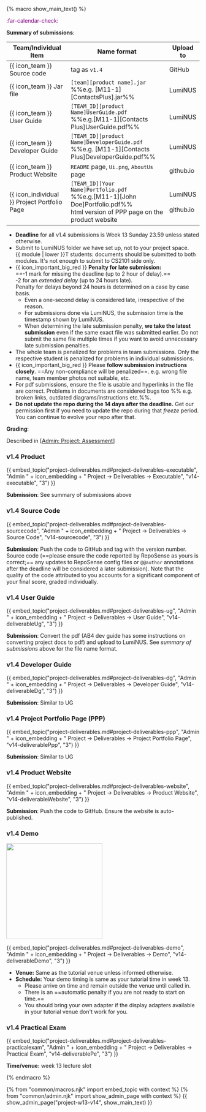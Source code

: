 {% macro show_main_text() %}
<div id="main">

<div id="title">

</div>
<div id="body">

<p class="lead" style="color: purple"><md>:far-calendar-check: <include src="project-timeline.md#v14-overview" inline /></md></p>

**Summary of submissions**:

Team/Individual Item | Name format | Upload to
-------------------- | ----------- | ---------
{{ icon_team }} Source code |  tag as `v1.4` | GitHub
{{ icon_team }} Jar file |  `[team][product name].jar`<br>%%e.g. [M11-1][ContactsPlus].jar%% | LumiNUS
{{ icon_team }} User Guide | `[TEAM_ID][product Name]UserGuide.pdf`<br>  %%e.g.[M11-1][Contacts Plus]UserGuide.pdf%% | LumiNUS
{{ icon_team }} Developer Guide | `[TEAM_ID][product Name]DeveloperGuide.pdf`<br> %%e.g. [M11-1][Contacts Plus]DeveloperGuide.pdf%% | LumiNUS
{{ icon_team }} Product Website | `README` page, `Ui.png`, `AboutUs` page | github.io
{{ icon_individual }} Project Portfolio Page | `[TEAM_ID][Your Name]Portfolio.pdf`<br> %%e.g.[M11-1][John Doe]Portfolio.pdf%%<br>html version of PPP page on the product website | LumiNUS<br><br>github.io

* **Deadline** for all v1.4 submissions is Week 13 Sunday 23.59 unless stated otherwise.<br>
* Submit to LumiNUS folder we have set up, not to your project space.<br>
  {{ module | lower }}T students: documents should be submitted to both modules. It's not enough to submit to CS2101 side only.
* {{ icon_important_big_red }} **Penalty for late submission:**<br>
  ==-1 mark for missing the deadline (up to 2 hour of delay).==<br>
  -2 for an _extended delay_ (up to 24 hours late).<br>
  Penalty for delays beyond 24 hours is determined on a case by case basis.
  * Even a one-second delay is considered late, irrespective of the reason.
  * For submissions done via LumiNUS, the submission time is the timestamp shown by LumiNUS.
  * When determining the late submission penalty, **we take the latest submission** even if the same exact file was submitted earlier. Do not submit the same file multiple times if you want to avoid unnecessary late submission penalties.
* The whole team is penalized for problems in team submissions. Only the respective student is penalized for problems in individual submissions. 
* {{ icon_important_big_red }} Please **follow submission instructions closely**. ==Any non-compliance will be penalized==. e.g. wrong file name, team member photos not suitable, etc.
* For pdf submissions, ensure the file is usable and hyperlinks in the file are correct. Problems in documents are considered bugs too %%&nbsp;e.g. broken links, outdated diagrams/instructions etc.%%.
* **Do not update the repo during the 14 days after the deadline.** Get our permission first if you need to update the repo during that _freeze_ period. You can continue to evolve your repo after that.

**Grading**:

<span class="flat">Described in [[Admin: Project: Assessment](#admin-project-assessment-anchor)]</span>

<panel src="project-assessment.md#main" header="%%Admin {{ icon_embedding }} Project: Assessment%%" class="embedding" />


### v1.4 Product

{{ embed_topic("project-deliverables.md#project-deliverables-executable", "Admin " + icon_embedding + " Project → Deliverables → Executable", "v14-executable", "3") }}
<p/>

**Submission**: See summary of submissions above


### v1.4 Source Code

{{ embed_topic("project-deliverables.md#project-deliverables-sourcecode", "Admin " + icon_embedding + " Project → Deliverables → Source Code", "v14-sourcecode", "3") }}
<p/>

**Submission**: Push the code to GitHub and tag with the version number. Source code (==please ensure the code reported by RepoSense as yours is correct;== any updates to RepoSense config files or `@@author` annotations after the deadline will be considered a later submission). Note that the quality of the code attributed to you accounts for a significant component of your final score, graded individually.


### v1.4 User Guide

{{ embed_topic("project-deliverables.md#project-deliverables-ug", "Admin " + icon_embedding + " Project → Deliverables → User Guide", "v14-deliverableUg", "3") }}
<p/>

**Submission**: Convert the pdf (AB4 dev guide has some instructions on converting project docs to pdf) and upload to LumiNUS. See _summary of submissions_ above for the file name format.


### v1.4 Developer Guide

{{ embed_topic("project-deliverables.md#project-deliverables-dg", "Admin " + icon_embedding + " Project → Deliverables → Developer Guide", "v14-deliverableDg", "3") }}
<p/>

**Submission**: Similar to UG

### v1.4 Project Portfolio Page (PPP)

{{ embed_topic("project-deliverables.md#project-deliverables-ppp", "Admin " + icon_embedding + " Project → Deliverables → Project Portfolio Page", "v14-deliverablePpp", "3") }}
<p/>

**Submission**: Similar to UG


### v1.4 Product Website

{{ embed_topic("project-deliverables.md#project-deliverables-website", "Admin " + icon_embedding + " Project → Deliverables → Product Website", "v14-deliverableWebsite", "3") }}
<p/>

**Submission**: Push the code to GitHub. Ensure the website is auto-published.


### v1.4 Demo

<img src="{{baseUrl}}/admin/images/v05demo.png" style="width: 250px"><p/>

{{ embed_topic("project-deliverables.md#project-deliverables-demo", "Admin " + icon_embedding + " Project → Deliverables → Demo", "v14-deliverableDemo", "3") }}
<p/>

* **Venue:** Same as the tutorial venue unless informed otherwise.
* **Schedule:** Your demo timing is same as your tutorial time in week 13.
  * Please arrive on time and remain outside the venue until called in.
  * There is an ==automatic penalty if you are not ready to start on time.==<br>
  * You should bring your own adapter if the display adapters available in your tutorial venue don't work for you.

### v1.4 Practical Exam

{{ embed_topic("project-deliverables.md#project-deliverables-practicalexam", "Admin " + icon_embedding + " Project → Deliverables → Practical Exam", "v14-deliverablePe", "3") }}
<p/>

**Time/venue:** week 13 lecture slot

</div>
</div>
{% endmacro %}

{% from "common/macros.njk" import embed_topic with context %}
{% from "common/admin.njk" import show_admin_page with context %}
{{ show_admin_page("project-w13-v14", show_main_text) }}
